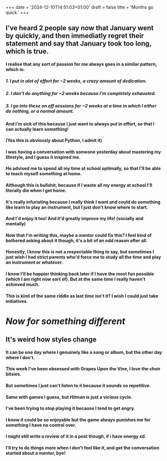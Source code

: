 +++
date = '2024-12-10T14:51:03+01:00'
draft = false
title = 'Months go quick.'
+++

## I've heard 2 people say now that January went by quickly, and then immediatly regret their statement and say that January took too long, which is true.

#### I realise that any sort of passion for me always goes in a similar pattern, which is:
##### 1. I put in alot of effort for ~2 weeks, a crazy amount of dedication.
##### 2. I don't do anything for ~2 weeks because I'm completely exhausted.
##### 3. I go into these on off sessions for ~2 weeks at a time in which I either do nothing, or a normal amount.
#### And i'm sick of this because I just want to always put in effort, so that I can actually learn something!
#### (Yes this is obviously about Python, I admit it)
#### I was having a conversation with someone yesterday about mastering my lifestyle, and I guess it inspired me.
#### He advised me to spend all my time at school optimally, so that I'll be able to teach myself something at home.
#### Although this is bullshit, because if I waste all my energy at school I'll literally die when I get home.
#### It's really infuriating because I really think I want and could do something like learn to play an instrument, but I just don't know where to start.
#### And I'd enjoy it too! And it'd greatly improve my life! (socially and mentally)
#### Now that I'm writing this, maybe a mentor could fix this? I feel kind of bothered asking about it though, it's a bit of an odd reason after all.
#### Honestly, I know this is not a respectable thing to say, but sometimes I just wish I had strict parents who'd force me to study all the time and play an instrument or whatever.
#### I know I'll be happier thinking back later if I have the most fun possible (which I am right now sort of). But at the same time I really haven't achieved much.
#### This is kind of the same riddle as last time isn't it? I wish I could just take initiatives.

# *Now for something different*

## It's weird how styles change
#### It can be one day where I genuinely like a song or album, but the other day where I don't.
#### This week I've been obsessed with **Grapes Upon the Vine**, I love the choir bitsies.
#### But sometimes I just can't listen to it because it sounds so repetitive.
#### Same with games I guess, but Hitman is just a vicious cycle.
#### I've been trying to stop playing it because I tend to get angry.
#### I know it could be so enjoyable but the game always punishes me for something I have no control over.
#### I might still write a review of it in a post though, if i have energy xd.
#### I'll try to do things more when I don't feel like it, and get the conversation started about a mentor, bye!